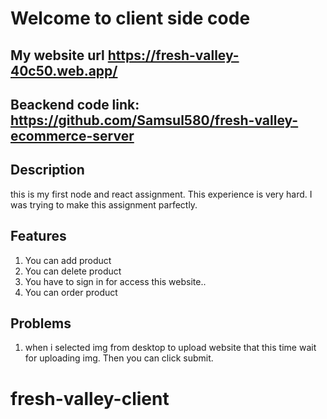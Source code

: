 # Welcome to client side code
## My website url https://fresh-valley-40c50.web.app/
## Beackend code link: https://github.com/Samsul580/fresh-valley-ecommerce-server
## Description
this is my first node and react assignment. This experience is very hard. I was trying to make this assignment parfectly.

## Features 
1. You can add product
2. You can delete product
3. You have to sign in for access this website..
4. You can order product

## Problems
1. when i selected img from desktop to upload website that this time wait for uploading img. Then you can click submit.


# fresh-valley-client
